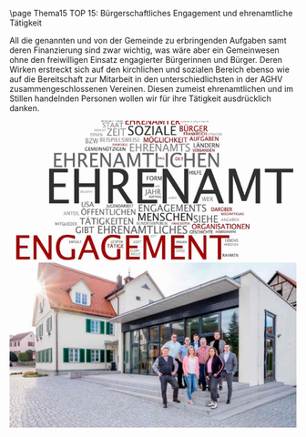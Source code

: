 \page Thema15 TOP 15: Bürgerschaftliches Engagement und ehrenamtliche Tätigkeit

All die genannten und von der Gemeinde zu erbringenden Aufgaben samt deren Finanzierung
sind zwar wichtig, was wäre aber ein Gemeinwesen ohne den freiwilligen Einsatz engagierter
Bürgerinnen und Bürger. Deren Wirken erstreckt sich auf den kirchlichen und sozialen
Bereich ebenso wie auf die Bereitschaft zur Mitarbeit in den unterschiedlichsten in der
AGHV zusammengeschlossenen Vereinen. Diesen zumeist ehrenamtlichen und im Stillen
handelnden Personen wollen wir für ihre Tätigkeit ausdrücklich danken.

![](Documentation/img/2019/Buerger.jpg)
![](Documentation/img/2019/Buerger2.jpg)
